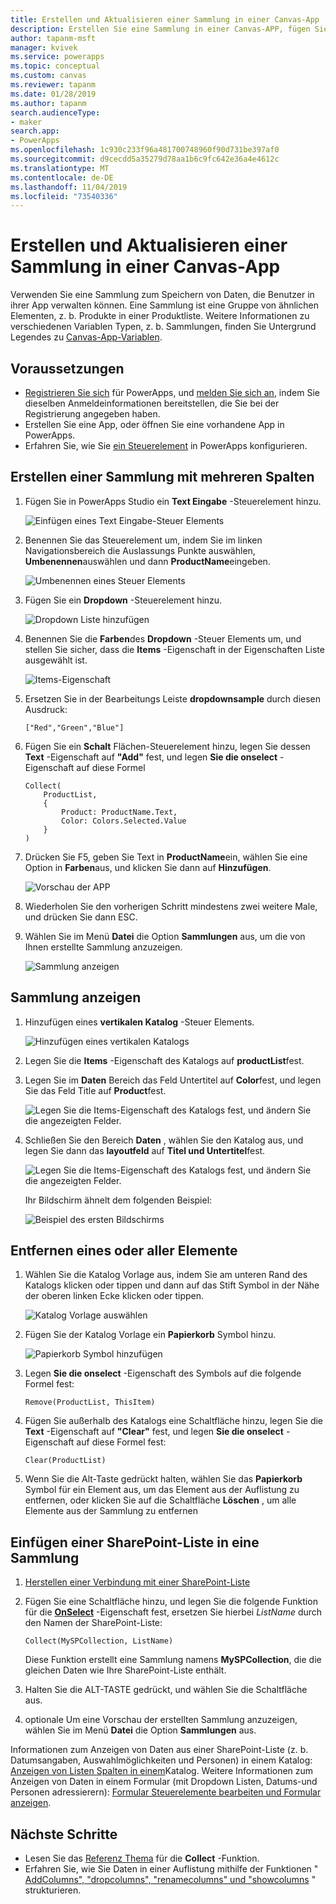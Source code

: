```yaml
---
title: Erstellen und Aktualisieren einer Sammlung in einer Canvas-App | Microsoft-Dokumentation
description: Erstellen Sie eine Sammlung in einer Canvas-APP, fügen Sie der Auflistung Elemente hinzu, und entfernen Sie ein oder alle Elemente daraus.
author: tapanm-msft
manager: kvivek
ms.service: powerapps
ms.topic: conceptual
ms.custom: canvas
ms.reviewer: tapanm
ms.date: 01/28/2019
ms.author: tapanm
search.audienceType:
- maker
search.app:
- PowerApps
ms.openlocfilehash: 1c930c233f96a481700748960f90d731be397af0
ms.sourcegitcommit: d9cecdd5a35279d78aa1b6c9fc642e36a4e4612c
ms.translationtype: MT
ms.contentlocale: de-DE
ms.lasthandoff: 11/04/2019
ms.locfileid: "73540336"
---
```

# <a name="create-and-update-a-collection-in-a-canvas-app"></a>Erstellen und Aktualisieren einer Sammlung in einer Canvas-App

Verwenden Sie eine Sammlung zum Speichern von Daten, die Benutzer in ihrer App verwalten können. Eine Sammlung ist eine Gruppe von ähnlichen Elementen, z. b. Produkte in einer Produktliste. Weitere Informationen zu verschiedenen Variablen Typen, z. b. Sammlungen, finden Sie Untergrund Legendes zu [Canvas-App-Variablen](working-with-variables.md).

## <a name="prerequisites"></a>Voraussetzungen

- [Registrieren Sie sich](../signup-for-powerapps.md) für PowerApps, und [melden Sie sich an](https://make.powerapps.com?utm_source=padocs&utm_medium=linkinadoc&utm_campaign=referralsfromdoc), indem Sie dieselben Anmeldeinformationen bereitstellen, die Sie bei der Registrierung angegeben haben.
- Erstellen Sie eine App, oder öffnen Sie eine vorhandene App in PowerApps.
- Erfahren Sie, wie Sie [ein Steuerelement](add-configure-controls.md) in PowerApps konfigurieren.

## <a name="create-a-multicolumn-collection"></a>Erstellen einer Sammlung mit mehreren Spalten

1. Fügen Sie in PowerApps Studio ein **Text Eingabe** -Steuerelement hinzu.

    ![Einfügen eines Text Eingabe-Steuer Elements](./media/create-update-collection/add-textbox.png)

1. Benennen Sie das Steuerelement um, indem Sie im linken Navigationsbereich die Auslassungs Punkte auswählen, **Umbenennen**auswählen und dann **ProductName**eingeben.

    ![Umbenennen eines Steuer Elements](./media/create-update-collection/rename-textbox.png)

1. Fügen Sie ein **Dropdown** -Steuerelement hinzu.

    ![Dropdown Liste hinzufügen](./media/create-update-collection/add-dropdown.png)

1. Benennen Sie die **Farben**des **Dropdown** -Steuer Elements um, und stellen Sie sicher, dass die **Items** -Eigenschaft in der Eigenschaften Liste ausgewählt ist.

    ![Items-Eigenschaft](./media/create-update-collection/items-property.png)

1. Ersetzen Sie in der Bearbeitungs Leiste **dropdownsample** durch diesen Ausdruck:

    `["Red","Green","Blue"]`

1. Fügen Sie ein **Schalt** Flächen-Steuerelement hinzu, legen Sie dessen **Text** -Eigenschaft auf **"Add"** fest, und legen **Sie die onselect** -Eigenschaft auf diese Formel

    ```powerapps-dot
    Collect(
        ProductList,
        {
            Product: ProductName.Text,
            Color: Colors.Selected.Value
        }
    )
    ```

1. Drücken Sie F5, geben Sie Text in **ProductName**ein, wählen Sie eine Option in **Farben**aus, und klicken Sie dann auf **Hinzufügen**.

    ![Vorschau der APP](./media/create-update-collection/preview-add.png)

1. Wiederholen Sie den vorherigen Schritt mindestens zwei weitere Male, und drücken Sie dann ESC.

1. Wählen Sie im Menü **Datei** die Option **Sammlungen** aus, um die von Ihnen erstellte Sammlung anzuzeigen.

    ![Sammlung anzeigen](./media/create-update-collection/show-collection.png)

## <a name="show-a-collection"></a>Sammlung anzeigen

1. Hinzufügen eines **vertikalen Katalog** -Steuer Elements.

    ![Hinzufügen eines vertikalen Katalogs](./media/create-update-collection/add-gallery.png)

1. Legen Sie die **Items** -Eigenschaft des Katalogs auf **productList**fest.

1. Legen Sie im **Daten** Bereich das Feld Untertitel auf **Color**fest, und legen Sie das Feld Title auf **Product**fest.

    ![Legen Sie die Items-Eigenschaft des Katalogs fest, und ändern Sie die angezeigten Felder.](./media/create-update-collection/configure-gallery.png)

1. Schließen Sie den Bereich **Daten** , wählen Sie den Katalog aus, und legen Sie dann das **layoutfeld** auf **Titel und Untertitel**fest.

    ![Legen Sie die Items-Eigenschaft des Katalogs fest, und ändern Sie die angezeigten Felder.](./media/create-update-collection/change-layout.png)

    Ihr Bildschirm ähnelt dem folgenden Beispiel:

    ![Beispiel des ersten Bildschirms](./media/create-update-collection/screen-example1.png)

## <a name="remove-one-or-all-items"></a>Entfernen eines oder aller Elemente

1. Wählen Sie die Katalog Vorlage aus, indem Sie am unteren Rand des Katalogs klicken oder tippen und dann auf das Stift Symbol in der Nähe der oberen linken Ecke klicken oder tippen.

    ![Katalog Vorlage auswählen](./media/create-update-collection/select-template.png)

1. Fügen Sie der Katalog Vorlage ein **Papierkorb** Symbol hinzu.

    ![Papierkorb Symbol hinzufügen](./media/create-update-collection/trash-icon.png)

1. Legen **Sie die onselect** -Eigenschaft des Symbols auf die folgende Formel fest:

    `Remove(ProductList, ThisItem)`

1. Fügen Sie außerhalb des Katalogs eine Schaltfläche hinzu, legen Sie die **Text** -Eigenschaft auf **"Clear"** fest, und legen **Sie die onselect** -Eigenschaft auf diese Formel fest:

    `Clear(ProductList)`

1. Wenn Sie die Alt-Taste gedrückt halten, wählen Sie das **Papierkorb** Symbol für ein Element aus, um das Element aus der Auflistung zu entfernen, oder klicken Sie auf die Schaltfläche **Löschen** , um alle Elemente aus der Sammlung zu entfernen

## <a name="put-a-sharepoint-list-into-a-collection"></a>Einfügen einer SharePoint-Liste in eine Sammlung

1. [Herstellen einer Verbindung mit einer SharePoint-Liste](connections/connection-sharepoint-online.md#create-a-connection)

1. Fügen Sie eine Schaltfläche hinzu, und legen Sie die folgende Funktion für die **[OnSelect](controls/properties-core.md)** -Eigenschaft fest, ersetzen Sie hierbei *ListName* durch den Namen der SharePoint-Liste:<br>

    `Collect(MySPCollection, ListName)`

    Diese Funktion erstellt eine Sammlung namens **MySPCollection**, die die gleichen Daten wie Ihre SharePoint-Liste enthält.

1. Halten Sie die ALT-TASTE gedrückt, und wählen Sie die Schaltfläche aus.

1. optionale Um eine Vorschau der erstellten Sammlung anzuzeigen, wählen Sie im Menü **Datei** die Option **Sammlungen** aus.

Informationen zum Anzeigen von Daten aus einer SharePoint-Liste (z. b. Datumsangaben, Auswahlmöglichkeiten und Personen) in einem Katalog: [Anzeigen von Listen Spalten in einem](connections/connection-sharepoint-online.md#show-list-columns-in-a-gallery)Katalog. Weitere Informationen zum Anzeigen von Daten in einem Formular (mit Dropdown Listen, Datums-und Personen adressierern): [Formular Steuerelemente bearbeiten und Formular anzeigen](controls/control-form-detail.md).

## <a name="next-steps"></a>Nächste Schritte

- Lesen Sie das [Referenz Thema](functions/function-clear-collect-clearcollect.md) für die **Collect** -Funktion.
- Erfahren Sie, wie Sie Daten in einer Auflistung mithilfe der Funktionen " [AddColumns", "dropcolumns", "renamecolumns" und "showcolumns](functions/function-table-shaping.md) " strukturieren.
